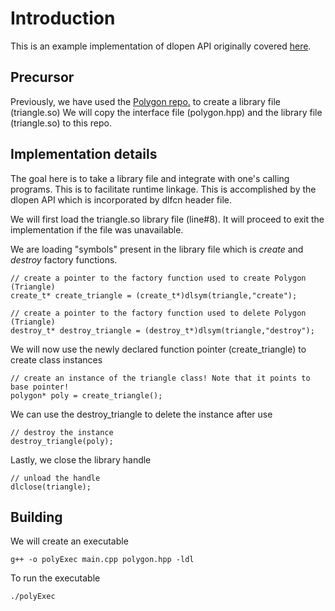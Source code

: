 # Introduction

This is an example implementation of dlopen API originally covered [here](https://tldp.org/HOWTO/html_single/C++-dlopen/).

## Precursor

Previously, we have used the [Polygon repo.](https://github.com/sakkammadam/polygon) to create a library file (triangle.so)
We will copy the interface file (polygon.hpp) and the library file (triangle.so) to this repo.

## Implementation details

The goal here is to take a library file and integrate with one's calling programs. This is to facilitate runtime linkage.
This is accomplished by the dlopen API which is incorporated by dlfcn header file.

We will first load the triangle.so library file (line#8). It will proceed to exit the implementation if the file was unavailable.

We are loading "symbols" present in the library file which is *create* and *destroy* factory functions.

    // create a pointer to the factory function used to create Polygon (Triangle)
    create_t* create_triangle = (create_t*)dlsym(triangle,"create");

    // create a pointer to the factory function used to delete Polygon (Triangle)
    destroy_t* destroy_triangle = (destroy_t*)dlsym(triangle,"destroy");

We will now use the newly declared function pointer (create_triangle) to create class instances

    // create an instance of the triangle class! Note that it points to base pointer!
    polygon* poly = create_triangle();

We can use the destroy_triangle to delete the instance after use

    // destroy the instance
    destroy_triangle(poly);

Lastly, we close the library handle

    // unload the handle
    dlclose(triangle);

## Building

We will create an executable 

    g++ -o polyExec main.cpp polygon.hpp -ldl

To run the executable

    ./polyExec